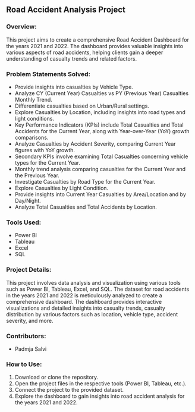 ## Road Accident Analysis Project

### Overview:
This project aims to create a comprehensive Road Accident Dashboard for the years 2021 and 2022. The dashboard provides valuable insights into various aspects of road accidents, helping clients gain a deeper understanding of casualty trends and related factors.

### Problem Statements Solved:
- Provide insights into casualties by Vehicle Type.
- Analyze CY (Current Year) Casualties vs PY (Previous Year) Casualties Monthly Trend.
- Differentiate casualties based on Urban/Rural settings.
- Explore Casualties by Location, including insights into road types and light conditions.
- Key Performance Indicators (KPIs) include Total Casualties and Total Accidents for the Current Year, along with Year-over-Year (YoY) growth comparisons.
- Analyze Casualties by Accident Severity, comparing Current Year figures with YoY growth.
- Secondary KPIs involve examining Total Casualties concerning vehicle types for the Current Year.
- Monthly trend analysis comparing casualties for the Current Year and the Previous Year.
- Investigate Casualties by Road Type for the Current Year.
- Explore Casualties by Light Condition.
- Provide insights into Current Year Casualties by Area/Location and by Day/Night.
- Analyze Total Casualties and Total Accidents by Location.

### Tools Used:
- Power BI
- Tableau
- Excel
- SQL

### Project Details:
This project involves data analysis and visualization using various tools such as Power BI, Tableau, Excel, and SQL. The dataset for road accidents in the years 2021 and 2022 is meticulously analyzed to create a comprehensive dashboard. The dashboard provides interactive visualizations and detailed insights into casualty trends, casualty distribution by various factors such as location, vehicle type, accident severity, and more.

### Contributors:
- Padmja Salvi

### How to Use:
1. Download or clone the repository.
2. Open the project files in the respective tools (Power BI, Tableau, etc.).
3. Connect the project to the provided dataset.
4. Explore the dashboard to gain insights into road accident analysis for the years 2021 and 2022.

